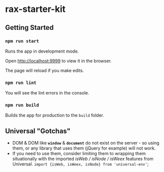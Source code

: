 # rax-starter-kit

## Getting Started

### `npm run start`

Runs the app in development mode.

Open [http://localhost:9999](http://localhost:9999) to view it in the browser.

The page will reload if you make edits.

### `npm run lint`

You will see the lint errors in the console.

### `npm run build`

Builds the app for production to the `build` folder.

## Universal "Gotchas"

- DOM & DOM like **`window`** & **`document`** do not exist on the server - so using them, or any library that uses them (jQuery for example) will not work.
- If you need to use them, consider limiting them to wrapping them situationally with the imported *isWeb / isNode / isWeex* features from Universal. `import {isWeb, isWeex, isNode} from 'universal-env'`;
